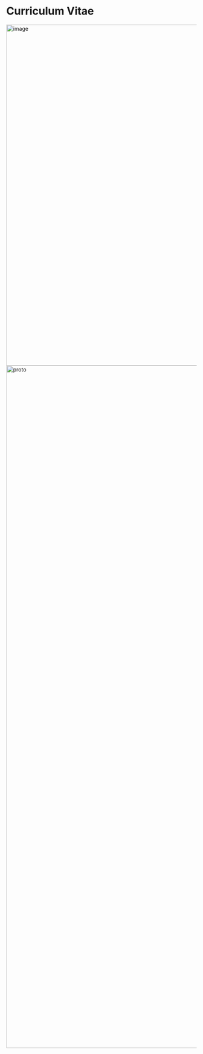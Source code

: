 # Curriculum Vitae

<img width="621" height="903" alt="image" src="https://github.com/user-attachments/assets/f2301f47-d412-42a3-9e0e-6d3394e77cdf" />

<img width="1594" height="1808" alt="proto" src="https://github.com/user-attachments/assets/15d6f602-c46e-4ee6-aae8-1433d10100ed" />
